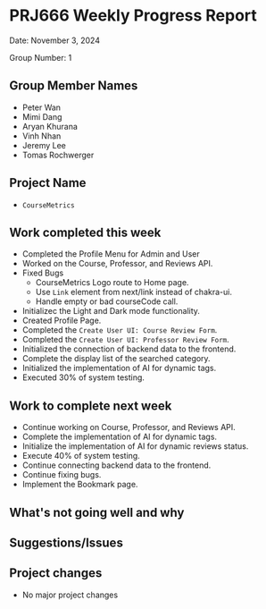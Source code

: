# PRJ666 Weekly Progress Report

Date: November 3, 2024

Group Number: 1

## Group Member Names

- Peter Wan
- Mimi Dang
- Aryan Khurana
- Vinh Nhan
- Jeremy Lee
- Tomas Rochwerger

## Project Name

- `CourseMetrics`

## Work completed this week

- Completed the Profile Menu for Admin and User
- Worked on the Course, Professor, and Reviews API.
- Fixed Bugs
  - CourseMetrics Logo route to Home page.
  - Use `Link` element from next/link instead of chakra-ui.
  - Handle empty or bad courseCode call.
- Initializec the Light and Dark mode functionality.
- Created Profile Page.
- Completed the `Create User UI: Course Review Form`.
- Completed the `Create User UI: Professor Review Form`.
- Initialized the connection of backend data to the frontend.
- Complete the display list of the searched category.
- Initialized the implementation of AI for dynamic tags.
- Executed 30% of system testing.

## Work to complete next week

- Continue working on Course, Professor, and Reviews API.
- Complete the implementation of AI for dynamic tags.
- Initialize the implementation of AI for dynamic reviews status.
- Execute 40% of system testing.
- Continue connecting backend data to the frontend.
- Continue fixing bugs.
- Implement the Bookmark page.

## What's not going well and why

## Suggestions/Issues

## Project changes

- No major project changes
